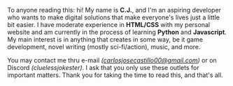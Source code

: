 To anyone reading this: hi! My name is <b>C.J.</b>, and I'm an aspiring developer who wants to make digital solutions that make everyone's lives just a little bit easier.
I have moderate experience in <b>HTML/CSS</b> with my personal website and am currently in the process of learning <b>Python</b> and <b>Javascript</b>. 
My main interest is in anything that creates in some way, be it game development, novel writing (mostly sci-fi/action), music, and more.

You may contact me thru e-mail <i>(carlosjosecastillo00@gmail.com)</i> or on Discord <i>(cluelessjokester)</i>. I ask that you only use these outlets for important matters.
Thank you for taking the time to read this, and that's all.
